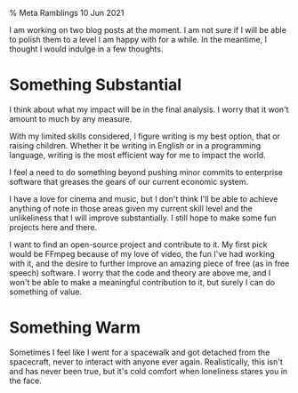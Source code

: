 % Meta Ramblings
10 Jun 2021

I am working on two blog posts at the moment. I am not sure if I will be able to polish them to a level I am happy with for a while. In the meantime, I thought I would indulge in a few thoughts.

# Something Substantial

I think about what my impact will be in the final analysis. I worry that it won't amount to much by any measure.

With my limited skills considered, I figure writing is my best option, that or raising children. Whether it be writing in English or in a programming language, writing is the most efficient way for me to impact the world.

I feel a need to do something beyond pushing minor commits to enterprise software that greases the gears of our current economic system.

I have a love for cinema and music, but I don't think I'll be able to achieve anything of note in those areas given my current skill level and the unlikeliness that I will improve substantially. I still hope to make some fun projects here and there.

I want to find an open-source project and contribute to it. My first pick would be FFmpeg because of my love of video, the fun I've had working with it, and the desire to further improve an amazing piece of free (as in free speech) software. I worry that the code and theory are above me, and I won't be able to make a meaningful contribution to it, but surely I can do something of value.

# Something Warm

Sometimes I feel like I went for a spacewalk and got detached from the spacecraft, never to interact with anyone ever again. Realistically, this isn't and has never been true, but it's cold comfort when loneliness stares you in the face.

